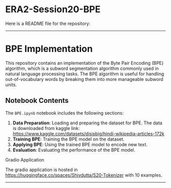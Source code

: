# ERA2-Session20-BPE
Here is a README file for the repository:

---

# BPE Implementation

This repository contains an implementation of the Byte Pair Encoding (BPE) algorithm, which is a subword segmentation algorithm commonly used in natural language processing tasks. The BPE algorithm is useful for handling out-of-vocabulary words by breaking them into more manageable subword units.


## Notebook Contents
The `BPE.ipynb` notebook includes the following sections:
1. **Data Preparation**: Loading and preparing the dataset for BPE. The data is downloaded from kaggle link: https://www.kaggle.com/datasets/disisbig/hindi-wikipedia-articles-172k
2. **Training BPE**: Training the BPE model on the dataset.
3. **Applying BPE**: Using the trained BPE model to encode new text.
4. **Evaluation**: Evaluating the performance of the BPE model.

Gradio Application

The gradio application is hosted in https://huggingface.co/spaces/Shivdutta/S20-Tokenizer with 10 examples.

---

